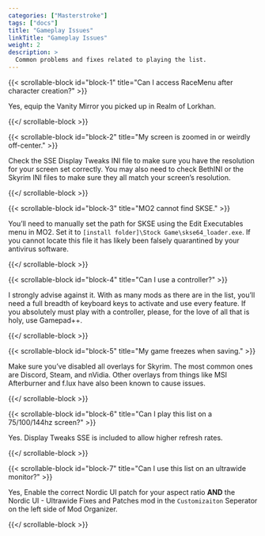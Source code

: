 ```yaml
---
categories: ["Masterstroke"]
tags: ["docs"] 
title: "Gameplay Issues"
linkTitle: "Gameplay Issues"
weight: 2
description: >
  Common problems and fixes related to playing the list.
---
```


{{< scrollable-block id="block-1" title="Can I access RaceMenu after character creation?" >}}

Yes, equip the Vanity Mirror you picked up in Realm of Lorkhan.

{{</ scrollable-block >}}

{{< scrollable-block id="block-2" title="My screen is zoomed in or weirdly off-center." >}}

Check the SSE Display Tweaks INI file to make sure you have the resolution for your screen set correctly. You may also need to check BethINI or the Skyrim INI files to make sure they all match your screen’s resolution.

{{</ scrollable-block >}}

{{< scrollable-block id="block-3" title="MO2 cannot find SKSE." >}}

You’ll need to manually set the path for SKSE using the Edit Executables menu in MO2. Set it to `[install folder]\Stock Game\skse64_loader.exe`. If you cannot locate this file it has likely been falsely quarantined by your antivirus software.

{{</ scrollable-block >}}

{{< scrollable-block id="block-4" title="Can I use a controller?" >}}

I strongly advise against it. With as many mods as there are in the list, you’ll need a full breadth of keyboard keys to activate and use every feature. If you absolutely must play with a controller, please, for the love of all that is holy, use Gamepad++.

{{</ scrollable-block >}}

{{< scrollable-block id="block-5" title="My game freezes when saving." >}}

Make sure you’ve disabled all overlays for Skyrim. The most common ones are Discord, Steam, and nVidia. Other overlays from things like MSI Afterburner and f.lux have also been known to cause issues.

{{</ scrollable-block >}}

{{< scrollable-block id="block-6" title="Can I play this list on a 75/100/144hz screen?" >}}

Yes. Display Tweaks SSE is included to allow higher refresh rates.

{{</ scrollable-block >}}

{{< scrollable-block id="block-7" title="Can I use this list on an ultrawide monitor?" >}}

Yes, Enable the correct Nordic UI patch for your aspect ratio **AND** the Nordic UI - Ultrawide Fixes and Patches mod in the `Customizaiton` Seperator on the left side of Mod Organizer.

{{</ scrollable-block >}}

